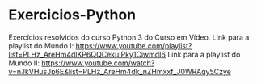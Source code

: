 # Exercicios-Python
Exercícios resolvidos do curso Python 3 do Curso em Vídeo.
Link para a playlist do Mundo I: https://www.youtube.com/playlist?list=PLHz_AreHm4dlKP6QQCekuIPky1CiwmdI6
Link para a playlist do Mundo II: https://www.youtube.com/watch?v=nJkVHusJp6E&list=PLHz_AreHm4dk_nZHmxxf_J0WRAqy5Czye
